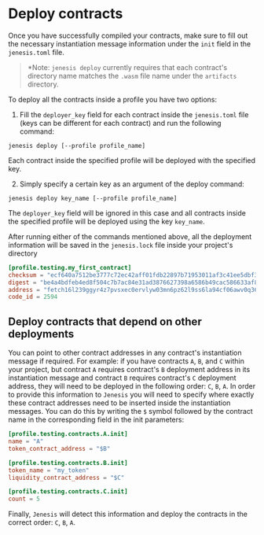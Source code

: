 # Deploy contracts

Once you have successfully compiled your contracts, make sure to fill out the necessary instantiation message information under the `init` field in the `jenesis.toml` file.

> *Note: `jenesis deploy` currently requires that each contract's directory name matches the `.wasm` file name under the `artifacts` directory.

To deploy all the contracts inside a profile you have two options: 

1. Fill the `deployer_key` field for each contract inside the `jenesis.toml` file (keys can be different for each contract) and run the following command:

```
jenesis deploy [--profile profile_name]
```
Each contract inside the specified profile will be deployed with the specified key.

2. Simply specify a certain key as an argument of the deploy command:

```
jenesis deploy key_name [--profile profile_name]
```

The `deployer_key` field will be ignored in this case and all contracts inside the specified profile will be deployed using the key `key_name`.

After running either of the commands mentioned above, all the deployment information will be saved in the `jenesis.lock` file inside your project's directory


```toml
[profile.testing.my_first_contract]
checksum = "ecf640a7512be3777c72ec42aff01fdb22897b71953011af3c41ee5dbf3d3bc5"
digest = "be4a4bdfeb4ed8f504c7b7ac84e31ad3876627398a6586b49cac586633af8b85"
address = "fetch16l239ggyr4z7pvsxec0ervlyw03mn6pz62l9ss6la94cf06awv0q36cq7u"
code_id = 2594
```

## Deploy contracts that depend on other deployments

You can point to other contract addresses in any contract's instantiation message if required. 
For example: if you have contracts `A`, `B`, and `C` within your project, but contract `A` requires contract's `B` deployment address in its instantiation message and contract `B` requires contract's `C` deployment address, they will need to be deployed in the following order: `C`, `B`, `A`. In order to provide this information to `Jenesis` you will need to specify where exactly these contract addresses need to be inserted inside the instantiation messages. You can do this by writing the `$` symbol followed by the contract name in the corresponding field in the init parameters:


```toml
[profile.testing.contracts.A.init]
name = "A"
token_contract_address = "$B"

[profile.testing.contracts.B.init]
token_name = "my_token"
liquidity_contract_address = "$C"

[profile.testing.contracts.C.init]
count = 5
```

Finally, `Jenesis` will detect this information and deploy the contracts in the correct order: `C`, `B`, `A`.

